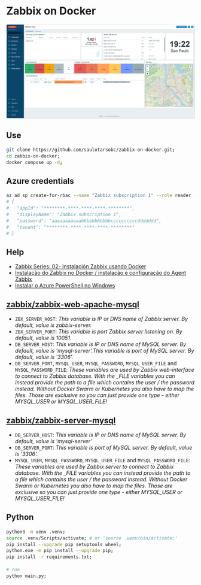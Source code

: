 # Zabbix on Docker

![alt text](./images/image.png)

## Use

```sh
git clone https://github.com/saulotarsobc/zabbix-on-docker.git;
cd zabbix-on-docker;
docker compose up -d;
```

## Azure credentials

```sh
az ad sp create-for-rbac --name "Zabbix subscription 1" --role reader --scope /subscriptions/{{subscription_id}};
# {
#   "appId": "********-****-****-****-********",
#   "displayName": "Zabbix subscription 1",
#   "password": "aaaaaaaaaaabbbbbbbbbbbccccccccccddddddd",
#   "tenant": "********-****-****-****-********"
# }
```

## Help

- [Zabbix Series: 02- Instalación Zabbix usando Docker](https://youtu.be/kD8FHo-OUbQ)
- [Instalação do Zabbix no Docker / instalação e configuração do Agent Zabbix](https://youtu.be/WHwaapu8ntI)
- [Instalar o Azure PowerShell no Windows](https://learn.microsoft.com/pt-br/powershell/azure/install-azps-linux?view=azps-12.1.0)

## [zabbix/zabbix-web-apache-mysql](https://hub.docker.com/r/zabbix/zabbix-web-apache-mysql)

- `ZBX_SERVER_HOST`: _This variable is IP or DNS name of Zabbix server. By default, value is zabbix-server._
- `ZBX_SERVER_PORT`: _This variable is port Zabbix server listening on. By default, value is 10051._
- `DB_SERVER_HOST`: _This variable is IP or DNS name of MySQL server. By default, value is 'mysql-server'.This variable is port of MySQL server. By default, value is '3306'._
- `DB_SERVER_PORT`, `MYSQL_USER`, `MYSQL_PASSWORD`, `MYSQL_USER_FILE` and `MYSQL_PASSWORD_FILE`: _These variables are used by Zabbix web-interface to connect to Zabbix database. With the \_FILE variables you can instead provide the path to a file which contains the user / the password instead. Without Docker Swarm or Kubernetes you also have to map the files. Those are exclusive so you can just provide one type - either MYSQL_USER or MYSQL_USER_FILE!_

## [zabbix/zabbix-server-mysql](https://hub.docker.com/r/zabbix/zabbix-server-mysql)

- `DB_SERVER_HOST`: _This variable is IP or DNS name of MySQL server. By default, value is 'mysql-server'_
- `DB_SERVER_PORT`: _This variable is port of MySQL server. By default, value is '3306'._
- `MYSQL_USER`, `MYSQL_PASSWORD`, `MYSQL_USER_FILE` and `MYSQL_PASSWORD_FILE`: _These variables are used by Zabbix server to connect to Zabbix database. With the \_FILE variables you can instead provide the path to a file which contains the user / the password instead. Without Docker Swarm or Kubernetes you also have to map the files. Those are exclusive so you can just provide one type - either MYSQL_USER or MYSQL_USER_FILE!_

## Python

```sh
python3 -m venv .venv;
source .venv/Scripts/activate; # or 'source .venv/bin/activate;'
pip install --upgrade pip setuptools wheel;
python.exe -m pip install --upgrade pip;
pip install -r requirements.txt;

# run
python main.py;
```
